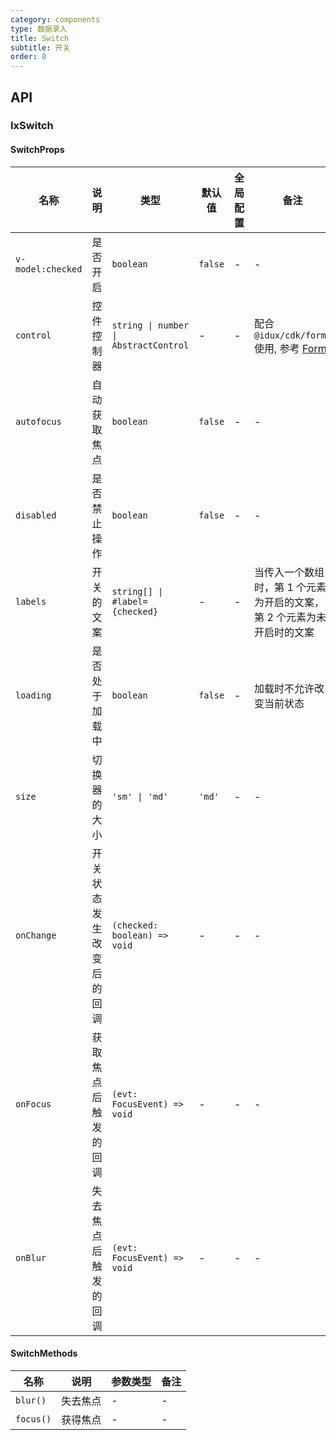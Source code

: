 ```yaml
---
category: components
type: 数据录入
title: Switch
subtitle: 开关
order: 0
---
```


## API

### IxSwitch

#### SwitchProps

| 名称 | 说明 | 类型  | 默认值 | 全局配置 | 备注 |
| --- | --- | --- | --- | --- | --- |
| `v-model:checked` | 是否开启 | `boolean` | `false` | - | - |
| `control` | 控件控制器 | `string \| number \| AbstractControl` | - | - | 配合 `@idux/cdk/forms` 使用, 参考 [Form](/components/form/zh) |
| `autofocus` | 自动获取焦点 | `boolean` | `false` | - | - |
| `disabled` | 是否禁止操作 | `boolean` | `false`| - | - |
| `labels` | 开关的文案 | `string[] \| #label={checked}` | - | - | 当传入一个数组时，第 1 个元素为开启的文案，第 2 个元素为未开启时的文案 |
| `loading` | 是否处于加载中 | `boolean` | `false` | - | 加载时不允许改变当前状态 |
| `size` | 切换器的大小 | `'sm' \| 'md'` | `'md'` | - | - |
| `onChange` | 开关状态发生改变后的回调 | `(checked: boolean) => void`| - | - | - |
| `onFocus` | 获取焦点后触发的回调 | `(evt: FocusEvent) => void`| - | - | - |
| `onBlur` | 失去焦点后触发的回调 | `(evt: FocusEvent) => void`| - | - | - |

#### SwitchMethods

| 名称 | 说明 | 参数类型 | 备注 |
| --- | --- | --- | --- |
| `blur()` | 失去焦点 | - | - |
| `focus()` | 获得焦点 | - | - |

